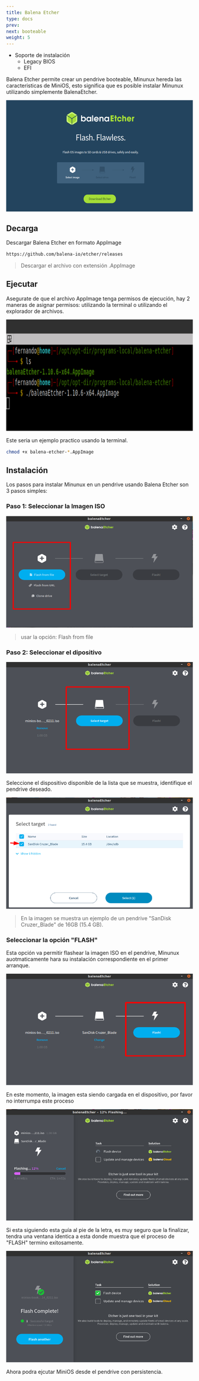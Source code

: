 ```yaml
---
title: Balena Etcher
type: docs
prev: 
next: booteable
weight: 5
---
```



* Soporte de instalación  
    * Legacy BIOS
    * EFI


Balena Etcher permite crear un pendrive booteable, Minunux hereda las caracteristicas de MiniOS, esto significa que es posible instalar Minunux utilizando simplemente BalenaEtcher.  

<img src="https://raw.githubusercontent.com/nlbol/recursos/refs/heads/main/wiki/img/balena-etcher/balena-etcher-01.png" width="539" height="300" alt="Image description">  


## Decarga

Descargar Balena Etcher en formato AppImage  

```bash {filename="GitHub"}
https://github.com/balena-io/etcher/releases

```

> Descargar el archivo con extensión .AppImage

## Ejecutar

Asegurate de que el archivo AppImage tenga permisos de ejecución, hay 2 maneras de asignar permisos: utilizando la terminal o utilizando el explorador de archivos.

<img src="https://raw.githubusercontent.com/nlbol/recursos/refs/heads/main/wiki/img/balena-etcher/balena-etcher-02.png" width="539" height="300" alt="Image description">  

Este seria un ejemplo practico usando la terminal.  

```bash {filename=bash}
chmod +x balena-etcher-*.AppImage
```

## Instalación

Los pasos para instalar Minunux en un pendrive usando Balena Etcher son 3 pasos simples:

### Paso 1: Seleccionar la Imagen ISO


<img src="https://raw.githubusercontent.com/nlbol/recursos/refs/heads/main/wiki/img/balena-etcher/balena-etcher-03.png" width="539" height="300" alt="Image description">  

> usar la opción: Flash from file  


### Paso 2: Seleccionar el dipositivo

<img src="https://raw.githubusercontent.com/nlbol/recursos/refs/heads/main/wiki/img/balena-etcher/balena-etcher-04.png" width="539" height="300" alt="Image description">  


Seleccione el dispositivo disponible de la lista que se muestra, identifique el pendrive deseado.

<img src="https://raw.githubusercontent.com/nlbol/recursos/refs/heads/main/wiki/img/balena-etcher/balena-etcher-05.png" width="539" height="300" alt="Image description">  

> En la imagen se muestra un ejemplo de un pendrive "SanDisk Cruzer_Blade" de 16GB (15.4 GB).


### Seleccionar la opción "FLASH"

Esta opción va permitir flashear la imagen ISO en el pendrive, Minunux auotmaticamente hara su instalación correspondiente en el primer arranque.

<img src="https://raw.githubusercontent.com/nlbol/recursos/refs/heads/main/wiki/img/balena-etcher/balena-etcher-06.png" width="539" height="300" alt="Image description">  

En este momento, la imagen esta siendo cargada en el dispositivo, por favor no interrumpa este proceso

<img src="https://raw.githubusercontent.com/nlbol/recursos/refs/heads/main/wiki/img/balena-etcher/balena-etcher-07.png" width="539" height="300" alt="Image description">  

Si esta siguiendo esta guía al pie de la letra, es muy seguro que la finalizar, tendra una ventana identica a esta donde muestra que el proceso de "FLASH" termino exitosamente.

<img src="https://raw.githubusercontent.com/nlbol/recursos/refs/heads/main/wiki/img/balena-etcher/balena-etcher-08.png" width="539" height="300" alt="Image description">  

Ahora podra ejcutar MiniOS desde el pendrive con persistencia.